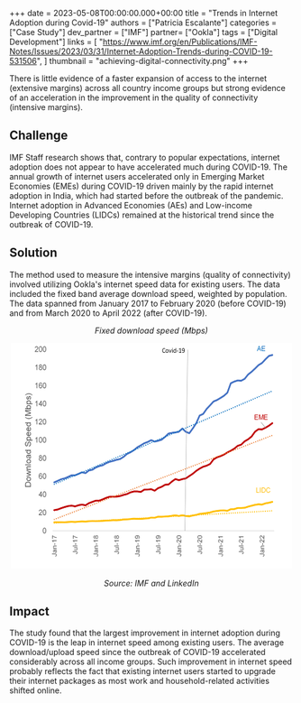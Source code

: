 +++
date = 2023-05-08T00:00:00.000+00:00
title = "Trends in Internet Adoption during Covid-19"
authors = ["Patricia Escalante"]
categories = ["Case Study"]
dev_partner = ["IMF"]
partner= ["Ookla"]
tags = ["Digital Development"]
links = [
    "https://www.imf.org/en/Publications/IMF-Notes/Issues/2023/03/31/Internet-Adoption-Trends-during-COVID-19-531506",
]
thumbnail = "achieving-digital-connectivity.png"
+++

There is little evidence of a faster expansion of access to the internet (extensive margins) across all country income groups but strong evidence of an acceleration in the improvement in the quality of connectivity (intensive margins).

## Challenge

IMF Staff research shows that, contrary to popular expectations, internet adoption does not appear to have accelerated much during COVID-19. The annual growth of internet users accelerated only in Emerging Market Economies (EMEs) during COVID-19 driven mainly by the rapid internet adoption in India, which had started before the outbreak of the pandemic. Internet adoption in Advanced Economies (AEs) and Low-income Developing Countries (LIDCs) remained at the historical trend since the outbreak of COVID-19.
## Solution

The method used to measure the intensive margins (quality of connectivity) involved utilizing Ookla's internet speed data for existing users. The data included the fixed band average download speed, weighted by population. The data spanned from January 2017 to February 2020 (before COVID-19) and from March 2020 to April 2022 (after COVID-19).

<p align="center">
	<em>Fixed download speed (Mbps)</em>
	<p align = "center">
    	<img src="achieving-digital-connectivity-chart1.png" width="500" height="400">
	<p/>
	<p align="center"><em>Source: IMF and LinkedIn</em></p>
</p>

## Impact

The study found that the largest improvement in internet adoption during COVID-19 is the leap in internet speed among existing users. The average download/upload speed since the outbreak of COVID-19 accelerated considerably across all income groups. Such improvement in internet speed probably reflects the fact that existing internet users started to upgrade their internet packages as most work and household-related activities shifted online.
<br>
